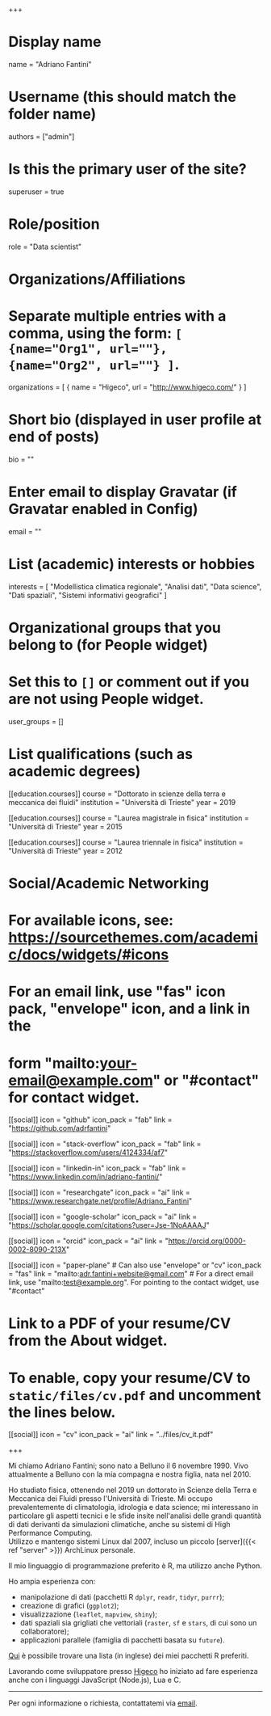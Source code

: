 +++
# Display name
name = "Adriano Fantini"

# Username (this should match the folder name)
authors = ["admin"]

# Is this the primary user of the site?
superuser = true

# Role/position
role = "Data scientist"

# Organizations/Affiliations
#   Separate multiple entries with a comma, using the form: `[ {name="Org1", url=""}, {name="Org2", url=""} ]`.
organizations = [ { name = "Higeco", url = "http://www.higeco.com/" } ]

# Short bio (displayed in user profile at end of posts)
bio = ""

# Enter email to display Gravatar (if Gravatar enabled in Config)
email = ""

# List (academic) interests or hobbies
interests = [
  "Modellistica climatica regionale",
  "Analisi dati",
  "Data science",
  "Dati spaziali",
  "Sistemi informativi geografici"
]

# Organizational groups that you belong to (for People widget)
#   Set this to `[]` or comment out if you are not using People widget.
user_groups = []

# List qualifications (such as academic degrees)
[[education.courses]]
  course = "Dottorato in scienze della terra e meccanica dei fluidi"
  institution = "Università di Trieste"
  year = 2019

[[education.courses]]
  course = "Laurea magistrale in fisica"
  institution = "Università di Trieste"
  year = 2015

[[education.courses]]
  course = "Laurea triennale in fisica"
  institution = "Università di Trieste"
  year = 2012

# Social/Academic Networking
# For available icons, see: https://sourcethemes.com/academic/docs/widgets/#icons
#   For an email link, use "fas" icon pack, "envelope" icon, and a link in the
#   form "mailto:your-email@example.com" or "#contact" for contact widget.

[[social]]
  icon = "github"
  icon_pack = "fab"
  link = "https://github.com/adrfantini"
  
[[social]]
  icon = "stack-overflow"
  icon_pack = "fab"
  link = "https://stackoverflow.com/users/4124334/af7"
  
[[social]]
  icon = "linkedin-in"
  icon_pack = "fab"
  link = "https://www.linkedin.com/in/adriano-fantini/"
  
[[social]]
  icon = "researchgate"
  icon_pack = "ai"
  link = "https://www.researchgate.net/profile/Adriano_Fantini"

[[social]]
  icon = "google-scholar"
  icon_pack = "ai"
  link = "https://scholar.google.com/citations?user=Jse-1NoAAAAJ"
  
[[social]]
  icon = "orcid"
  icon_pack = "ai"
  link = "https://orcid.org/0000-0002-8090-213X"
  
[[social]]
  icon = "paper-plane" # Can also use "envelope" or "cv"
  icon_pack = "fas"
  link = "mailto:adr.fantini+website@gmail.com"  # For a direct email link, use "mailto:test@example.org". For pointing to the contact widget, use "#contact"

# Link to a PDF of your resume/CV from the About widget.
# To enable, copy your resume/CV to `static/files/cv.pdf` and uncomment the lines below.
[[social]]
  icon = "cv"
  icon_pack = "ai"
  link = "../files/cv_it.pdf"

+++

Mi chiamo Adriano Fantini; sono nato a Belluno il 6 novembre 1990. Vivo attualmente a Belluno con la mia compagna e nostra figlia, nata nel 2010.

Ho studiato fisica, ottenendo nel 2019 un dottorato in Scienze della Terra e Meccanica dei Fluidi presso l'Università di Trieste. Mi occupo prevalentemente di climatologia, idrologia e data science; mi interessano in particolare gli aspetti tecnici e le sfide insite nell'analisi delle grandi quantità di dati derivanti da simulazioni climatiche, anche su sistemi di High Performance Computing.  
Utilizzo e mantengo sistemi Linux dal 2007, incluso un piccolo [server]({{< ref "server" >}}) ArchLinux personale.

Il mio linguaggio di programmazione preferito è R, ma utilizzo anche Python. 
<!--Ho ampia esperienza con la manipolazione di dati (pacchetti R `dplyr`, `readr`, `tidyr`, `purrr`), la creazione di grafici (`ggplot2`) e la visualizzazione (`leaflet`, `mapview`, `shiny`). Utilizzo dati spaziali sia grigliati che vettoriali (`raster`, `sf` e `stars`, di cui sono un collaboratore), e ho costriuto svariate applicazioni parallele (principalmente tramite la famiglia di pacchetti basata su `future`).  -->
Ho ampia esperienza con:

- manipolazione di dati (pacchetti R `dplyr`, `readr`, `tidyr`, `purrr`);
- creazione di grafici (`ggplot2`);
- visualizzazione (`leaflet`, `mapview`, `shiny`);
- dati spaziali sia grigliati che vettoriali (`raster`, `sf` e `stars`, di cui sono un collaboratore);
- applicazioni parallele (famiglia di pacchetti basata su `future`).

[Qui](https://adrfantini.github.io/r-packages/) è possibile trovare una lista (in inglese) dei miei pacchetti R preferiti.

Lavorando come sviluppatore presso [Higeco](https://www.higeco.com/) ho iniziato ad fare esperienza anche con i linguaggi JavaScript (Node.js), Lua e C.

---

Per ogni informazione o richiesta, contattatemi via [email](mailto:adr.fantini+website@gmail.com).

